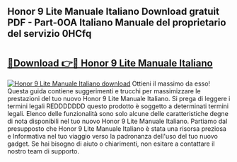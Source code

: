 ## Honor 9 Lite Manuale Italiano Download gratuit PDF - Part-0OA Italiano Manuale del proprietario del servizio 0HCfq

# <h2><a href="http://df94fq8.blite.top/?on=Honor+9+Lite+Manuale+Italiano">🔗Download 👉🔴 Honor 9 Lite Manuale Italiano</a></h2>

[![Honor 9 Lite Manuale Italiano download](https://i.imgur.com/lujVjoI.png)](http://df94fq8.blite.top/?on=Honor+9+Lite+Manuale+Italiano)
Ottieni il massimo da esso! Questa guida contiene suggerimenti e trucchi per massimizzare le prestazioni del tuo nuovo Honor 9 Lite Manuale Italiano. Si prega di leggere i termini legali REDDDDDDD questo prodotto è soggetto a determinati termini legali. Elenco delle funzionalità sono solo alcune delle caratteristiche degne di nota disponibili nel tuo nuovo Honor 9 Lite Manuale Italiano. Partiamo dal presupposto che Honor 9 Lite Manuale Italiano è stata una risorsa preziosa e Informativa nel tuo viaggio verso la padronanza dell'uso del tuo nuovo gadget. Se hai bisogno di aiuto o chiarimenti, non esitare a contattare il nostro team di supporto.
